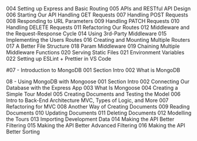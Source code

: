 004 Setting up Express and Basic Routing
005 APIs and RESTful API Design
006 Starting Our API Handling GET Requests
007 Handling POST Requests
008 Responding to URL Parameters
009 Handling PATCH Requests
010 Handling DELETE Requests
011 Refactoring Our Routes
012 Middleware and the Request-Response Cycle
014 Using 3rd-Party Middleware
015 Implementing the Users Routes
016 Creating and Mounting Multiple Routers
017 A Better File Structure
018 Param Middleware
019 Chaining Multiple Middleware Functions
020 Serving Static Files
021 Environment Variables
022 Setting up ESLint + Prettier in VS Code

#07 - Introduction to MongoDB
001 Section Intro
002 What is MongoDB

08 - Using MongoDB with Mongoose
001 Section Intro
002 Connecting Our Database with the Express App
003 What Is Mongoose
004 Creating a Simple Tour Model
005 Creating Documents and Testing the Model
006 Intro to Back-End Architecture MVC, Types of Logic, and More
007 Refactoring for MVC
008 Another Way of Creating Documents
009 Reading Documents
010 Updating Documents
011 Deleting Documents
012 Modelling the Tours
013 Importing Development Data
014 Making the API Better Filtering
015 Making the API Better Advanced Filtering
016 Making the API Better Sorting